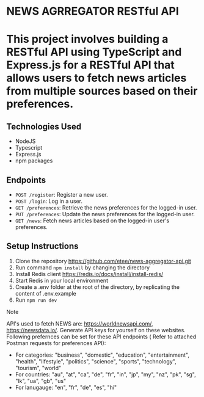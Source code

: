 # NEWS AGRREGATOR RESTful API

# This project involves building a RESTful API using TypeScript and Express.js for a RESTful API that allows users to fetch news articles from multiple sources based on their preferences.

## Technologies Used

- NodeJS
- Typescript
- Express.js
- npm packages

## Endpoints

- `POST /register`: Register a new user.
- `POST /login`: Log in a user.
- `GET /preferences`: Retrieve the news preferences for the logged-in user.
- `PUT /preferences`: Update the news preferences for the logged-in user.
- `GET /news`: Fetch news articles based on the logged-in user's preferences.

## Setup Instructions

1. Clone the repository https://github.com/etee/news-aggregator-api.git
2. Run command `npm install` by changing the directory
3. Install Redis client https://redis.io/docs/install/install-redis/
4. Start Redis in your local environment
5. Create a .env folder at the root of the directory, by replicating the content of .env.example
6. Run `npm run dev`

> [!NOTE]
> API's used to fetch NEWS are: https://worldnewsapi.com/, https://newsdata.io/. Generate API keys for yourself on these websites. Following prefernces can be set for these API endpoints ( Refer to attached Postman requests for preferences API):

- For categories: "business", "domestic", "education", "entertainment", "health", "lifestyle", "politics", "science", "sports", "technology", "tourism", "world"
- For countries: "au", "at", "ca", "de", "fr", "in", "jp", "my", "nz", "pk", "sg", "lk", "ua", "gb", "us"
- For lanugauge: "en", "fr", "de", "es", "hi"
